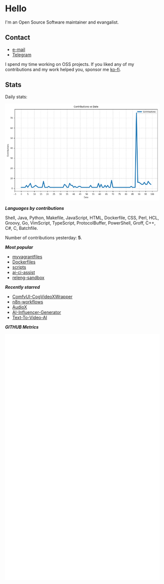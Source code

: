 
# Hello

I'm an Open Source Software maintainer and evangalist.

## Contact

- [e-mail](mailto:askb23@gmail.com)
- [Telegram]()

I spend my time working on OSS projects. If you liked any of
my contributions and my work helped you, sponsor me [ko-fi](https://ko-fi.com/askb23).

## Stats

Daily stats:

![contributions graph](graph.png)

***Languages by contributions***

Shell, Java, Python, Makefile, JavaScript, HTML, Dockerfile, CSS, Perl, HCL, Groovy, Go, VimScript, TypeScript, ProtocolBuffer, PowerShell, Groff, C++, C#, C, Batchfile.

Number of contributions yesterday: **5**.

***Most popular***

- [myvagrantfiles](https://github.com/askb/myvagrantfiles)
- [Dockerfiles](https://github.com/askb/Dockerfiles)
- [scripts](https://github.com/askb/scripts)
- [ai-ci-assist](https://github.com/askb/ai-ci-assist)
- [releng-sandbox](https://github.com/opendaylight/releng-sandbox)

***Recently starred***

- [ComfyUI-CogVideoXWrapper](https://github.com/kijai/ComfyUI-CogVideoXWrapper)
- [n8n-workflows](https://github.com/hanson-cheng/n8n-workflows)
- [AudioX](https://github.com/ZeyueT/AudioX)
- [AI-Influencer-Generator](https://github.com/SamurAIGPT/AI-Influencer-Generator)
- [Text-To-Video-AI](https://github.com/SamurAIGPT/Text-To-Video-AI)

***GITHUB Metrics***

![Metrics](https://github.com/askb/askb/blob/main/github-metrics.svg)


